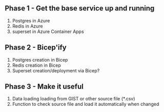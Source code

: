 
## Phase 1 - Get the base service up and running
1. Postgres in Azure
2. Redis in Azure
3. superset in Azure Container Apps

## Phase 2 - Bicep'ify

1. Postgres creation in Bicep
2. Redis creation in Bicep
3. Superset creation/deployment via Bicep?

## Phase 3 - Make it useful

1. Data loading loading from GIST or other source file (*.csv)
2. Function to check source file and load it automatically when changed
